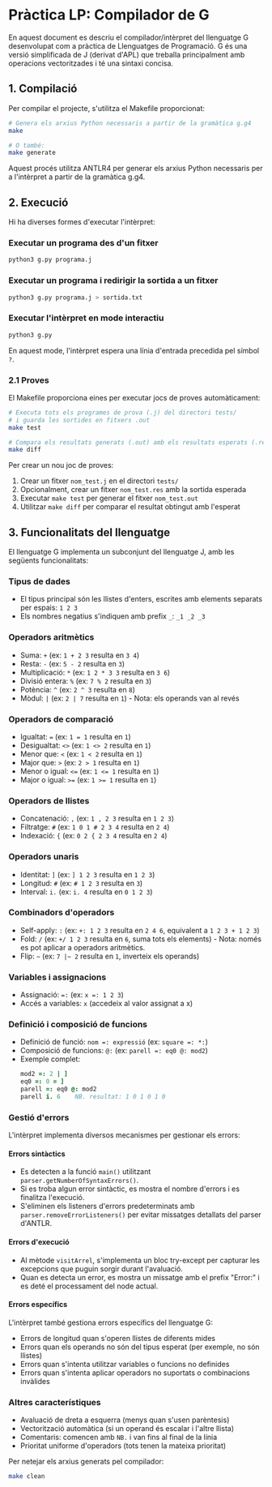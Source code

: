 # Pràctica LP: Compilador de G

En aquest document es descriu el compilador/intèrpret del llenguatge G desenvolupat com a pràctica de Llenguatges de Programació. G és una versió simplificada de J (derivat d'APL) que treballa principalment amb operacions vectoritzades i té una sintaxi concisa.

## 1. Compilació

Per compilar el projecte, s'utilitza el Makefile proporcionat:

```bash
# Genera els arxius Python necessaris a partir de la gramàtica g.g4
make

# O també:
make generate
```

Aquest procés utilitza ANTLR4 per generar els arxius Python necessaris per a l'intèrpret a partir de la gramàtica g.g4.

## 2. Execució

Hi ha diverses formes d'executar l'intèrpret:

### Executar un programa des d'un fitxer

```bash
python3 g.py programa.j
```

### Executar un programa i redirigir la sortida a un fitxer

```bash
python3 g.py programa.j > sortida.txt
```

### Executar l'intèrpret en mode interactiu

```bash
python3 g.py
```

En aquest mode, l'intèrpret espera una línia d'entrada precedida pel símbol `?`.

### 2.1 Proves

El Makefile proporciona eines per executar jocs de proves automàticament:

```bash
# Executa tots els programes de prova (.j) del directori tests/
# i guarda les sortides en fitxers .out
make test

# Compara els resultats generats (.out) amb els resultats esperats (.res)
make diff
```

Per crear un nou joc de proves:
1. Crear un fitxer `nom_test.j` en el directori `tests/`
2. Opcionalment, crear un fitxer `nom_test.res` amb la sortida esperada
3. Executar `make test` per generar el fitxer `nom_test.out`
4. Utilitzar `make diff` per comparar el resultat obtingut amb l'esperat

## 3. Funcionalitats del llenguatge

El llenguatge G implementa un subconjunt del llenguatge J, amb les següents funcionalitats:

### Tipus de dades
- El tipus principal són les llistes d'enters, escrites amb elements separats per espais: `1 2 3`
- Els nombres negatius s'indiquen amb prefix `_`: `_1 _2 _3`

### Operadors aritmètics
- Suma: `+` (ex: `1 + 2 3` resulta en `3 4`)
- Resta: `-` (ex: `5 - 2` resulta en `3`)
- Multiplicació: `*` (ex: `1 2 * 3 3` resulta en `3 6`)
- Divisió entera: `%` (ex: `7 % 2` resulta en `3`)
- Potència: `^` (ex: `2 ^ 3` resulta en `8`)
- Mòdul: `|` (ex: `2 | 7` resulta en `1`) - Nota: els operands van al revés

### Operadors de comparació
- Igualtat: `=` (ex: `1 = 1` resulta en `1`)
- Desigualtat: `<>` (ex: `1 <> 2` resulta en `1`)
- Menor que: `<` (ex: `1 < 2` resulta en `1`)
- Major que: `>` (ex: `2 > 1` resulta en `1`)
- Menor o igual: `<=` (ex: `1 <= 1` resulta en `1`)
- Major o igual: `>=` (ex: `1 >= 1` resulta en `1`)

### Operadors de llistes
- Concatenació: `,` (ex: `1 , 2 3` resulta en `1 2 3`)
- Filtratge: `#` (ex: `1 0 1 # 2 3 4` resulta en `2 4`)
- Indexació: `{` (ex: `0 2 { 2 3 4` resulta en `2 4`)

### Operadors unaris
- Identitat: `]` (ex: `] 1 2 3` resulta en `1 2 3`)
- Longitud: `#` (ex: `# 1 2 3` resulta en `3`)
- Interval: `i.` (ex: `i. 4` resulta en `0 1 2 3`)

### Combinadors d'operadors
- Self-apply: `:` (ex: `+: 1 2 3` resulta en `2 4 6`, equivalent a `1 2 3 + 1 2 3`)
- Fold: `/` (ex: `+/ 1 2 3` resulta en `6`, suma tots els elements) - Nota: només es pot aplicar a operadors aritmètics.
- Flip: `~` (ex: `7 |~ 2` resulta en `1`, inverteix els operands)

### Variables i assignacions
- Assignació: `=:` (ex: `x =: 1 2 3`)
- Accés a variables: `x` (accedeix al valor assignat a x)

### Definició i composició de funcions
- Definició de funció: `nom =: expressió` (ex: `square =: *:`)
- Composició de funcions: `@:` (ex: `parell =: eq0 @: mod2`)
- Exemple complet: 
  ```j
  mod2 =: 2 | ]
  eq0 =: 0 = ]
  parell =: eq0 @: mod2
  parell i. 6    NB. resultat: 1 0 1 0 1 0
  ```

### Gestió d'errors

L'intèrpret implementa diversos mecanismes per gestionar els errors:

#### Errors sintàctics
- Es detecten a la funció `main()` utilitzant `parser.getNumberOfSyntaxErrors()`.
- Si es troba algun error sintàctic, es mostra el nombre d'errors i es finalitza l'execució.
- S'eliminen els listeners d'errors predeterminats amb `parser.removeErrorListeners()` per evitar missatges detallats del parser d'ANTLR.

#### Errors d'execució
- Al mètode `visitArrel`, s'implementa un bloc try-except per capturar les excepcions que puguin sorgir durant l'avaluació.
- Quan es detecta un error, es mostra un missatge amb el prefix "Error:" i es deté el processament del node actual.

#### Errors específics
L'intèrpret també gestiona errors específics del llenguatge G:
- Errors de longitud quan s'operen llistes de diferents mides
- Errors quan els operands no són del tipus esperat (per exemple, no són llistes)
- Errors quan s'intenta utilitzar variables o funcions no definides
- Errors quan s'intenta aplicar operadors no suportats o combinacions invàlides

### Altres característiques
- Avaluació de dreta a esquerra (menys quan s'usen parèntesis)
- Vectorització automàtica (si un operand és escalar i l'altre llista)
- Comentaris: comencen amb `NB.` i van fins al final de la línia
- Prioritat uniforme d'operadors (tots tenen la mateixa prioritat)

Per netejar els arxius generats pel compilador:

```bash
make clean
```
